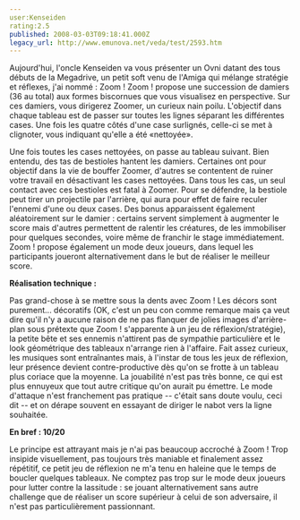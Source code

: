 ```yaml
---
user:Kenseiden
rating:2.5
published: 2008-03-03T09:18:41.000Z
legacy_url: http://www.emunova.net/veda/test/2593.htm
---
```

Aujourd'hui, l'oncle Kenseiden va vous présenter un Ovni datant des tous débuts de la Megadrive, un petit soft venu de l'Amiga qui mélange stratégie et réflexes, j'ai nommé : Zoom ! Zoom ! propose une succession de damiers (36 au total) aux formes biscornues que vous visualisez en perspective. Sur ces damiers, vous dirigerez Zoomer, un curieux nain poilu. L'objectif dans chaque tableau est de passer sur toutes les lignes séparant les différentes cases. Une fois les quatre côtés d'une case surlignés, celle-ci se met à clignoter, vous indiquant qu'elle a été «nettoyée».  

  

Une fois toutes les cases nettoyées, on passe au tableau suivant. Bien entendu, des tas de bestioles hantent les damiers. Certaines ont pour objectif dans la vie de bouffer Zoomer, d'autres se contentent de ruiner votre travail en désactivant les cases nettoyées. Dans tous les cas, un seul contact avec ces bestioles est fatal à Zoomer. Pour se défendre, la bestiole peut tirer un projectile par l'arrière, qui aura pour effet de faire reculer l'ennemi d'une ou deux cases. Des bonus apparaissent également aléatoirement sur le damier : certains servent simplement à augmenter le score mais d'autres permettent de ralentir les créatures, de les immobiliser pour quelques secondes, voire même de franchir le stage immédiatement. Zoom ! propose également un mode deux joueurs, dans lequel les participants joueront alternativement dans le but de réaliser le meilleur score.  

  

**Réalisation technique :**   

Pas grand-chose à se mettre sous la dents avec Zoom ! Les décors sont purement... décoratifs (OK, c'est un peu con comme remarque mais ça veut dire qu'il n'y a aucune raison de ne pas flanquer de jolies images d'arrière-plan sous prétexte que Zoom ! s'apparente à un jeu de réflexion/stratégie), la petite bête et ses ennemis n'attirent pas de sympathie particulière et le look géométrique des tableaux n'arrange rien à l'affaire. Fait assez curieux, les musiques sont entraînantes mais, à l'instar de tous les jeux de réflexion, leur présence devient contre-productive dès qu'on se frotte à un tableau plus coriace que la moyenne. La jouabilité n'est pas très bonne, ce qui est plus ennuyeux que tout autre critique qu'on aurait pu émettre. Le mode d'attaque n'est franchement pas pratique -- c'était sans doute voulu, ceci dit -- et on dérape souvent en essayant de diriger le nabot vers la ligne souhaitée.  

  

**En bref : 10/20**   

Le principe est attrayant mais je n'ai pas beaucoup accroché à Zoom ! Trop insipide visuellement, pas toujours très maniable et finalement assez répétitif, ce petit jeu de réflexion ne m'a tenu en haleine que le temps de boucler quelques tableaux. Ne comptez pas trop sur le mode deux joueurs pour lutter contre la lassitude : se jouant alternativement sans autre challenge que de réaliser un score supérieur à celui de son adversaire, il n'est pas particulièrement passionnant.